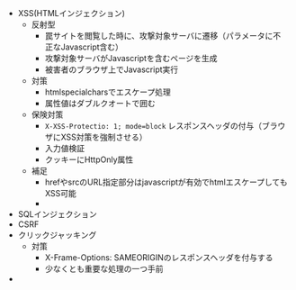 * XSS(HTMLインジェクション)
  * 反射型
    * 罠サイトを閲覧した時に、攻撃対象サーバに遷移（パラメータに不正なJavascript含む）
    * 攻撃対象サーバがJavascriptを含むページを生成
    * 被害者のブラウザ上でJavascript実行
  * 対策
    * htmlspecialcharsでエスケープ処理
    * 属性値はダブルクオートで囲む
  * 保険対策
    * `X-XSS-Protectio: 1; mode=block` レスポンスヘッダの付与（ブラウザにXSS対策を強制させる）
    * 入力値検証
    * クッキーにHttpOnly属性    
  * 補足
    * hrefやsrcのURL指定部分はjavascriptが有効でhtmlエスケープしてもXSS可能
    * 
* SQLインジェクション
* CSRF
* クリックジャッキング
  * 対策
    * X-Frame-Options: SAMEORIGINのレスポンスヘッダを付与する
    * 少なくとも重要な処理の一つ手前
* 
